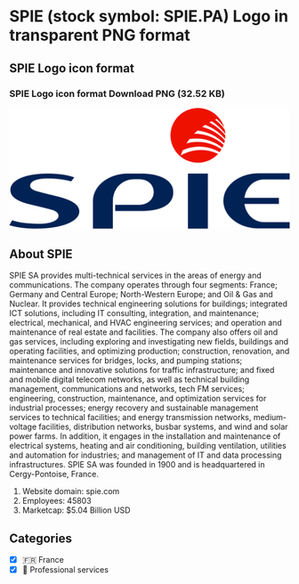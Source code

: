 # SPIE (stock symbol: SPIE.PA) Logo in transparent PNG format

## SPIE Logo icon format

### SPIE Logo icon format Download PNG (32.52 KB)

![SPIE Logo icon format Download PNG (32.52 KB)](/img/orig/SPIE.PA-2537310b.png)

## About SPIE

SPIE SA provides multi-technical services in the areas of energy and communications. The company operates through four segments: France; Germany and Central Europe; North-Western Europe; and Oil & Gas and Nuclear. It provides technical engineering solutions for buildings; integrated ICT solutions, including IT consulting, integration, and maintenance; electrical, mechanical, and HVAC engineering services; and operation and maintenance of real estate and facilities. The company also offers oil and gas services, including exploring and investigating new fields, buildings and operating facilities, and optimizing production; construction, renovation, and maintenance services for bridges, locks, and pumping stations; maintenance and innovative solutions for traffic infrastructure; and fixed and mobile digital telecom networks, as well as technical building management, communications and networks, tech FM services; engineering, construction, maintenance, and optimization services for industrial processes; energy recovery and sustainable management services to technical facilities; and energy transmission networks, medium-voltage facilities, distribution networks, busbar systems, and wind and solar power farms. In addition, it engages in the installation and maintenance of electrical systems, heating and air conditioning, building ventilation, utilities and automation for industries; and management of IT and data processing infrastructures. SPIE SA was founded in 1900 and is headquartered in Cergy-Pontoise, France.

1. Website domain: spie.com
2. Employees: 45803
3. Marketcap: $5.04 Billion USD


## Categories
- [x] 🇫🇷 France
- [x] 💼 Professional services
